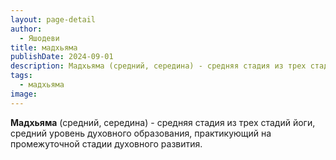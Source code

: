 ```yaml
---
layout: page-detail
author:
  - Яшодеви
title: мадхьяма
publishDate: 2024-09-01
description: Мадхьяма (средний, середина) - средняя стадия из трех стадий йоги, средний уровень духовного образования, практикующий на промежуточной стадии духовного развития.
tags:
  - мадхьяма
image:
---
```

**Мадхьяма** (средний, середина) - средняя стадия из трех стадий йоги, средний уровень духовного образования, практикующий на промежуточной стадии духовного развития.


